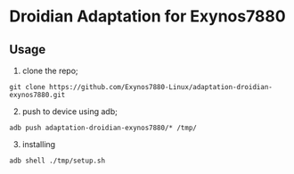 # Droidian Adaptation for Exynos7880

## Usage

1. clone the repo;
```
git clone https://github.com/Exynos7880-Linux/adaptation-droidian-exynos7880.git
```
2. push to device using adb;
```
adb push adaptation-droidian-exynos7880/* /tmp/
```
3. installing
```
adb shell ./tmp/setup.sh
```
